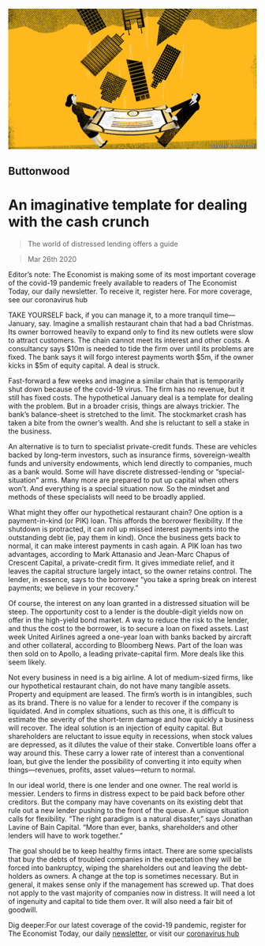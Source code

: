 ![](./images/20200328_FND001_0.jpg)

## Buttonwood

# An imaginative template for dealing with the cash crunch

> The world of distressed lending offers a guide

> Mar 26th 2020

Editor’s note: The Economist is making some of its most important coverage of the covid-19 pandemic freely available to readers of The Economist Today, our daily newsletter. To receive it, register here. For more coverage, see our coronavirus hub

TAKE YOURSELF back, if you can manage it, to a more tranquil time—January, say. Imagine a smallish restaurant chain that had a bad Christmas. Its owner borrowed heavily to expand only to find its new outlets were slow to attract customers. The chain cannot meet its interest and other costs. A consultancy says $10m is needed to tide the firm over until its problems are fixed. The bank says it will forgo interest payments worth $5m, if the owner kicks in $5m of equity capital. A deal is struck.

Fast-forward a few weeks and imagine a similar chain that is temporarily shut down because of the covid-19 virus. The firm has no revenue, but it still has fixed costs. The hypothetical January deal is a template for dealing with the problem. But in a broader crisis, things are always trickier. The bank’s balance-sheet is stretched to the limit. The stockmarket crash has taken a bite from the owner’s wealth. And she is reluctant to sell a stake in the business.

An alternative is to turn to specialist private-credit funds. These are vehicles backed by long-term investors, such as insurance firms, sovereign-wealth funds and university endowments, which lend directly to companies, much as a bank would. Some will have discrete distressed-lending or “special-situation” arms. Many more are prepared to put up capital when others won’t. And everything is a special situation now. So the mindset and methods of these specialists will need to be broadly applied.

What might they offer our hypothetical restaurant chain? One option is a payment-in-kind (or PIK) loan. This affords the borrower flexibility. If the shutdown is protracted, it can roll up missed interest payments into the outstanding debt (ie, pay them in kind). Once the business gets back to normal, it can make interest payments in cash again. A PIK loan has two advantages, according to Mark Attanasio and Jean-Marc Chapus of Crescent Capital, a private-credit firm. It gives immediate relief, and it leaves the capital structure largely intact, so the owner retains control. The lender, in essence, says to the borrower “you take a spring break on interest payments; we believe in your recovery.”

Of course, the interest on any loan granted in a distressed situation will be steep. The opportunity cost to a lender is the double-digit yields now on offer in the high-yield bond market. A way to reduce the risk to the lender, and thus the cost to the borrower, is to secure a loan on fixed assets. Last week United Airlines agreed a one-year loan with banks backed by aircraft and other collateral, according to Bloomberg News. Part of the loan was then sold on to Apollo, a leading private-capital firm. More deals like this seem likely.

Not every business in need is a big airline. A lot of medium-sized firms, like our hypothetical restaurant chain, do not have many tangible assets. Property and equipment are leased. The firm’s worth is in intangibles, such as its brand. There is no value for a lender to recover if the company is liquidated. And in complex situations, such as this one, it is difficult to estimate the severity of the short-term damage and how quickly a business will recover. The ideal solution is an injection of equity capital. But shareholders are reluctant to issue equity in recessions, when stock values are depressed, as it dilutes the value of their stake. Convertible loans offer a way around this. These carry a lower rate of interest than a conventional loan, but give the lender the possibility of converting it into equity when things—revenues, profits, asset values—return to normal.

In our ideal world, there is one lender and one owner. The real world is messier. Lenders to firms in distress expect to be paid back before other creditors. But the company may have covenants on its existing debt that rule out a new lender pushing to the front of the queue. A unique situation calls for flexibility. “The right paradigm is a natural disaster,” says Jonathan Lavine of Bain Capital. “More than ever, banks, shareholders and other lenders will have to work together.”

The goal should be to keep healthy firms intact. There are some specialists that buy the debts of troubled companies in the expectation they will be forced into bankruptcy, wiping the shareholders out and leaving the debt-holders as owners. A change at the top is sometimes necessary. But in general, it makes sense only if the management has screwed up. That does not apply to the vast majority of companies now in distress. It will need a lot of ingenuity and capital to tide them over. It will also need a fair bit of goodwill.

Dig deeper:For our latest coverage of the covid-19 pandemic, register for The Economist Today, our daily [newsletter](https://www.economist.com//newslettersignup), or visit our [coronavirus hub](https://www.economist.com//coronavirus)